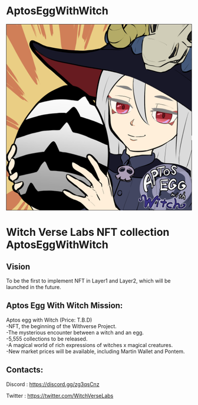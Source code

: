 # AptosEggWithWitch

![1000x1000](https://github.com/tabeaki/AptosEggWithWitch/blob/main/Capricornus_egg_1sign.png)

# Witch Verse Labs NFT collection AptosEggWithWitch
## Vision
To be the first to implement NFT in Layer1 and Layer2, which will be launched in the future.

## Aptos Egg With Witch Mission:

Aptos egg with Witch (Price: T.B.D)<br/>
-NFT, the beginning of the Withverse Project.<br/>
-The mysterious encounter between a witch and an egg.<br/>
-5,555 collections to be released.<br/>
-A magical world of rich expressions of witches x magical creatures.<br/>
-New market prices will be available, including Martin Wallet and Pontem.<br/>
## Contacts:

Discord : <https://discord.gg/zg3qsCnz>

Twitter : <https://twitter.com/WitchVerseLabs>
